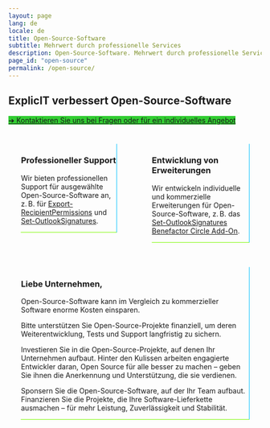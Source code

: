 ```yaml
---
layout: page
lang: de
locale: de
title: Open-Source-Software
subtitle: Mehrwert durch professionelle Services
description: Open-Source-Software. Mehrwert durch professionelle Services.
page_id: "open-source"
permalink: /open-source/
---
```

## ExplicIT verbessert Open-Source-Software
<a href="/contact" class="button is-link is-normal is-hover has-text-black has-text-weight-bold" style="background-color: limegreen">➔ Kontaktieren Sie uns bei Fragen oder für ein individuelles Angebot</a>

<div class="columns">
  <div class="column">
    <div class="box" style="margin: 1.5rem; border-radius: 0; border-style: solid; border-width:thin; border-color:transparent deepskyblue lawngreen transparent;">
      <div class="content">
        <h3>Professioneller Support</h3>
        <p>Wir bieten professionellen Support für ausgewählte Open-Source-Software an, z. B. für <a href="/open-source/export-recipientpermissions">Export-RecipientPermissions</a> und <a href="/open-source/set-outlooksignatures">Set-OutlookSignatures</a>.</p>
      </div>
    </div>
  </div>
  <div class="column">
    <div class="box" style="margin: 1.5rem; border-radius: 0; border-style: solid; border-width:thin; border-color:transparent deepskyblue lawngreen transparent;">
      <div class="content">
        <h3>Entwicklung von Erweiterungen</h3>
        <p>Wir entwickeln individuelle und kommerzielle Erweiterungen für Open-Source-Software, z. B. das <a href="/open-source/set-outlooksignatures">Set-OutlookSignatures Benefactor Circle Add-On</a>.</p>
      </div>
    </div>
  </div>
</div>
<div class="box" style="margin: 1.5rem; border-radius: 0; border-style: solid; border-width:thin; border-color:transparent deepskyblue lawngreen transparent;">
  <div class="content">
    <h3>Liebe Unternehmen,</h3>
    <p>Open-Source-Software kann im Vergleich zu kommerzieller Software enorme Kosten einsparen.</p>
    <p>Bitte unterstützen Sie Open-Source-Projekte finanziell, um deren Weiterentwicklung, Tests und Support langfristig zu sichern.</p>
    <p>Investieren Sie in die Open-Source-Projekte, auf denen Ihr Unternehmen aufbaut. Hinter den Kulissen arbeiten engagierte Entwickler daran, Open Source für alle besser zu machen – geben Sie ihnen die Anerkennung und Unterstützung, die sie verdienen.</p>
    <p>Sponsern Sie die Open-Source-Software, auf der Ihr Team aufbaut. Finanzieren Sie die Projekte, die Ihre Software-Lieferkette ausmachen – für mehr Leistung, Zuverlässigkeit und Stabilität.</p>
  </div>
</div>
